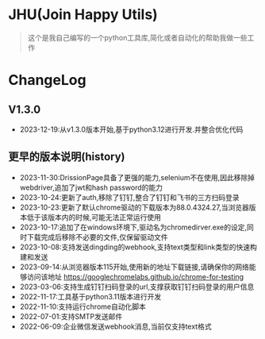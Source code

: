 # JHU(Join Happy Utils)
> 这个是我自己编写的一个python工具库,简化或者自动化的帮助我做一些工作

# ChangeLog
## V1.3.0
- 2023-12-19:从v1.3.0版本开始,基于python3.12进行开发.并整合优化代码

## 更早的版本说明(history)
- 2023-11-30:DrissionPage具备了更强的能力,selenium不在使用,因此移除掉webdriver,追加了jwt和hash password的能力
- 2023-10-24:更新了auth,移除了钉钉,整合了钉钉和飞书的三方扫码登录
- 2023-10-23:更新了默认chrome驱动的下载版本为88.0.4324.27,当浏览器版本低于该版本内的时候,可能无法正常运行使用
- 2023-10-17:追加了在windows环境下,驱动名为chromedirver.exe的设定,同时下载完成后移除不必要的文件,仅保留驱动文件
- 2023-10-08:支持发送dingding的webhook,支持text类型和link类型的快速构建和发送
- 2023-09-14:从浏览器版本115开始,使用新的地址下载链接,请确保你的网络能够访问该地址 https://googlechromelabs.github.io/chrome-for-testing
- 2023-03-06:支持生成钉钉扫码登录的url,支撑获取钉钉扫码登录的用户信息
- 2022-11-17:工具基于python3.11版本进行开发
- 2022-11-10:支持运行chrome自动化脚本
- 2022-07-01:支持SMTP发送邮件
- 2022-06-09:企业微信发送webhook消息,当前仅支持text格式
